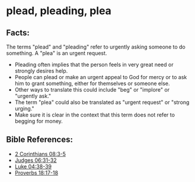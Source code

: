 # plead, pleading, plea #

## Facts: ##

The terms "plead" and "pleading" refer to urgently asking someone to do something. A "plea" is an urgent request.

* Pleading often implies that the person feels in very great need or strongly desires help.
* People can plead or make an urgent appeal to God for mercy or to ask him to grant something, either for themselves or someone else.
* Other ways to translate this could include "beg" or "implore" or "urgently ask."
* The term "plea" could also be translated as "urgent request" or "strong urging."
* Make sure it is clear in the context that this term does not refer to begging for money.

## Bible References: ##

* [2 Corinthians 08:3-5](en/tn/2co/help/08/03)
* [Judges 06:31-32](en/tn/jdg/help/06/31)
* [Luke 04:38-39](en/tn/luk/help/04/38)
* [Proverbs 18:17-18](en/tn/pro/help/18/17)